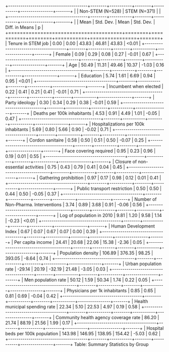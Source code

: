 +---------------------------------------+--------+-----------+--------+-----------+----------------+-------+
|                                       | Non-STEM (N=528)   | STEM (N=371)       |                        |
+---------------------------------------+--------+-----------+--------+-----------+----------------+-------+
|                                       | Mean   | Std. Dev. | Mean   | Std. Dev. | Diff. in Means | p     |
+=======================================+========+===========+========+===========+================+=======+
| Tenure in STEM job                    | 0.00   | 0.00      | 43.83  | 46.81     | 43.83          | <0.01 |
+---------------------------------------+--------+-----------+--------+-----------+----------------+-------+
| Female                                | 0.09   | 0.29      | 0.08   | 0.27      | -0.01          | 0.67  |
+---------------------------------------+--------+-----------+--------+-----------+----------------+-------+
| Age                                   | 50.49  | 11.31     | 49.46  | 10.37     | -1.03          | 0.16  |
+---------------------------------------+--------+-----------+--------+-----------+----------------+-------+
| Education                             | 5.74   | 1.61      | 6.69   | 0.94      | 0.95           | <0.01 |
+---------------------------------------+--------+-----------+--------+-----------+----------------+-------+
| Incumbent when elected                | 0.22   | 0.41      | 0.21   | 0.41      | -0.01          | 0.71  |
+---------------------------------------+--------+-----------+--------+-----------+----------------+-------+
| Party ideology                        | 0.30   | 0.34      | 0.29   | 0.38      | -0.01          | 0.59  |
+---------------------------------------+--------+-----------+--------+-----------+----------------+-------+
| Deaths per 100k inhabitants           | 4.53   | 0.91      | 4.49   | 1.01      | -0.05          | 0.47  |
+---------------------------------------+--------+-----------+--------+-----------+----------------+-------+
| Hospitalizations per 100k inhabitants | 5.69   | 0.80      | 5.66   | 0.90      | -0.02          | 0.71  |
+---------------------------------------+--------+-----------+--------+-----------+----------------+-------+
| Cordon sanitaire                      | 0.58   | 0.50      | 0.51   | 0.50      | -0.07          | 0.25  |
+---------------------------------------+--------+-----------+--------+-----------+----------------+-------+
| Face covering required                | 0.95   | 0.23      | 0.96   | 0.19      | 0.01           | 0.55  |
+---------------------------------------+--------+-----------+--------+-----------+----------------+-------+
| Closure of non-essential activities   | 0.75   | 0.43      | 0.79   | 0.41      | 0.04           | 0.45  |
+---------------------------------------+--------+-----------+--------+-----------+----------------+-------+
| Gathering prohibition                 | 0.97   | 0.17      | 0.98   | 0.12      | 0.01           | 0.41  |
+---------------------------------------+--------+-----------+--------+-----------+----------------+-------+
| Public transport restriction          | 0.50   | 0.50      | 0.44   | 0.50      | -0.05          | 0.37  |
+---------------------------------------+--------+-----------+--------+-----------+----------------+-------+
| Number of Non-Pharma. Interventions   | 3.74   | 0.89      | 3.68   | 0.91      | -0.06          | 0.56  |
+---------------------------------------+--------+-----------+--------+-----------+----------------+-------+
| Log of population in 2010             | 9.81   | 1.20      | 9.58   | 1.14      | -0.23          | <0.01 |
+---------------------------------------+--------+-----------+--------+-----------+----------------+-------+
| Human Development Index               | 0.67   | 0.07      | 0.67   | 0.07      | 0.00           | 0.39  |
+---------------------------------------+--------+-----------+--------+-----------+----------------+-------+
| Per capita income                     | 24.41  | 20.68     | 22.06  | 15.38     | -2.36          | 0.05  |
+---------------------------------------+--------+-----------+--------+-----------+----------------+-------+
| Population density                    | 106.89 | 376.35    | 98.25  | 393.05    | -8.64          | 0.74  |
+---------------------------------------+--------+-----------+--------+-----------+----------------+-------+
| Urban population rate                 | -29.14 | 20.19     | -32.19 | 21.48     | -3.05          | 0.03  |
+---------------------------------------+--------+-----------+--------+-----------+----------------+-------+
| Men population rate                   | 50.12  | 1.59      | 50.34  | 1.74      | 0.22           | 0.05  |
+---------------------------------------+--------+-----------+--------+-----------+----------------+-------+
| Physicians per 1k inhabitants         | 0.85   | 0.65      | 0.81   | 0.69      | -0.04          | 0.42  |
+---------------------------------------+--------+-----------+--------+-----------+----------------+-------+
| Health municipal spending rate        | 22.34  | 5.10      | 22.53  | 4.97      | 0.19           | 0.58  |
+---------------------------------------+--------+-----------+--------+-----------+----------------+-------+
| Community health agency coverage rate | 86.20  | 21.74     | 88.19  | 21.56     | 1.99           | 0.17  |
+---------------------------------------+--------+-----------+--------+-----------+----------------+-------+
| Hospital beds per 100k population     | 143.98 | 146.95    | 138.95 | 154.42    | -5.03          | 0.62  |
+---------------------------------------+--------+-----------+--------+-----------+----------------+-------+
Table: Summary Statistics by Group
